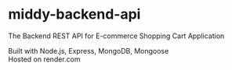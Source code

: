 # middy-backend-api
The Backend REST API for E-commerce Shopping Cart Application  

Built with Node.js, Express, MongoDB, Mongoose  
Hosted on render.com
